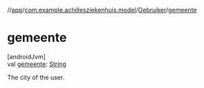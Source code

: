 //[app](../../../index.md)/[com.example.achillesziekenhuis.model](../index.md)/[Gebruiker](index.md)/[gemeente](gemeente.md)

# gemeente

[androidJvm]\
val [gemeente](gemeente.md): [String](https://kotlinlang.org/api/latest/jvm/stdlib/kotlin/-string/index.html)

The city of the user.
